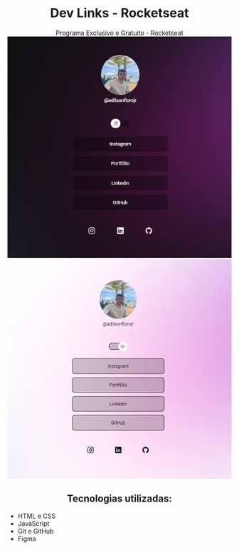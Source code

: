 <h1 align ="center"> Dev Links - Rocketseat</h1>
<p align ="center"> Programa Exclusivo e Gratuito - Rocketseat
<img src="./background/img_1.png"/>
<img src="./background/img_2.png"/>
<br/>
<h2 align ="center"> Tecnologias utilizadas: </h2>
<ul>
    <li> HTML e CSS</li>
    <li> JavaScript </li>
    <li> Git e GitHub</li>
    <li> Figma </li>
</ul>